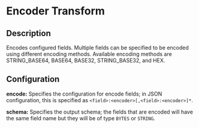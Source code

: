 # Encoder Transform

Description
-----------
Encodes configured fields. Multiple fields can be specified to be encoded using different encoding methods.
Available encoding methods are STRING_BASE64, BASE64, BASE32, STRING_BASE32, and HEX.

Configuration
-------------
**encode:** Specifies the configuration for encode fields; in JSON configuration, 
this is specified as ``<field>:<encoder>[,<field>:<encoder>]*``.

**schema:** Specifies the output schema; the fields that are encoded will have the same field name 
but they will be of type ``BYTES`` or ``STRING``.
